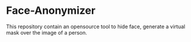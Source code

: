 # Face-Anonymizer
This repository contain an opensource tool to hide face, generate a virtual mask over the image of a person.
